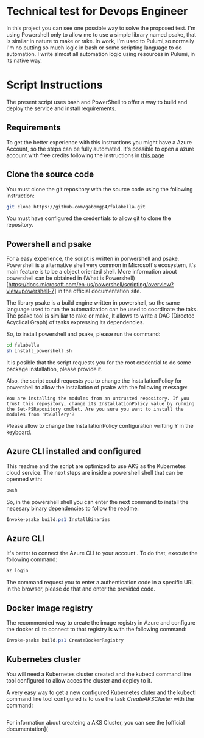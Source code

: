 # Technical test for Devops Engineer

In this project you can see one possible way to solve the proposed test. I'm using Powershell only to allow me to use a simple library named psake, that is similar in nature to make or rake. In work, I'm used to Pulumi,so normally I'm no putting so much logic in bash or some scripting language to do automation. I write almost all automation logic using resources in Pulumi, in its native way.

# Script Instructions

The present script uses bash and PowerShell to offer a way to build and deploy the service and install requirements.

## Requirements

To get the better experience with this instructions you might have a Azure Account, so the steps can be fully automated. It's possible to open a azure account with free credits following the instructions in [this page](https://azure.microsoft.com/en-us/free/)

## Clone the source code

You must clone the git repository with the source code using the following instruction:

```bash
git clone https://github.com/gabomgp4/falabella.git
```

You must have configured the credentials to allow git to clone the repository.

## Powershell and psake

For a easy experience, the script is written in porwershell and psake. Powershell is a alternative shell very common in Microsoft's ecosystem, it's main feature is to be a object oriented shell. More information about powershell can be obtained in (What is Powershell)[https://docs.microsoft.com/en-us/powershell/scripting/overview?view=powershell-7] in the official documentation site.

The library psake is a build engine written in powershell, so the same language used to run the automatization can be used to coordinate the taks. The psake tool is similiar to rake or make, It allows to write a DAG (Directec Acyclical Graph) of tasks expressing its dependencies.

So, to install powershell and psake, please run the command:

```bash
cd falabella
sh install_powershell.sh
```

It is posible that the script requests you for the root credential to do some package installation, please provide it.

Also, the script could requests you to change the InstallationPolicy for powershell to allow the installation of psake with the following message:

    You are installing the modules from an untrusted repository. If you trust this repository, change its InstallationPolicy value by running the Set-PSRepository cmdlet. Are you sure you want to install the modules from 'PSGallery'?


Please allow to change the InstallationPolicy configuration writting Y in the keyboard.

## Azure CLI installed and configured
This readme and the script are optimized to use AKS as the Kubernetes cloud service. The next steps are inside a powershell shell that can be openned with:

```bash
pwsh
```

So, in the powershell shell you can enter the next command to install the necesary binary dependencies to follow the readme:

```powershell
Invoke-psake build.ps1 InstallBinaries
```

## Azure CLI

It's better to connect the Azure CLI to your account . To do that, execute the following command:

```powershell
az login
```

The command request you to enter a authentication code in a specific URL in the browser, please do that and enter the provided code.

## Docker image registry

The recommended way to create the image registry in Azure and configure the docker cli to connect to that registry is with the following command:

```powershell
Invoke-psake build.ps1 CreateDockerRegistry
```

## Kubernetes cluster

You will need a Kubernetes cluster created and the kubectl command line tool configured to allow acces the cluster and deploy to it.

A very easy way to get a new configured Kubernetes cluter and the kubectl command line tool configured is to use the task *CreateAKSCluster* with the command:

```powershell

```

For information about createing a AKS Cluster, you can see the [official documentation](
